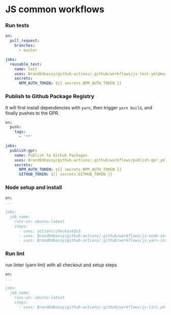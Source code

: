 # JS common workflows

### Run tests

```yaml
on:
  pull_request:
    branches:
      - master

jobs:
  reusable_test:
    name: test
    uses: BrandEmbassy/github-actions/.github/workflows/js-test.yml@master
    secrets:
      NPM_AUTH_TOKEN: ${{ secrets.NPM_AUTH_TOKEN }}
```

### Publish to Github Package Registry

It will first install dependencies with `yarn`, then trigger `yarn build`, and finally pushes to the GPR.

```yaml
on:
  push:
    tags:
      - '**'

jobs:
  publish-gpr:
    name: Publish to Github Packages
    uses: BrandEmbassy/github-actions/.github/workflows/publish-gpr.yml@master
    secrets:
      NPM_AUTH_TOKEN: ${{ secrets.NPM_AUTH_TOKEN }}
      GITHUB_TOKEN: ${{ secrets.GITHUB_TOKEN }}
```

### Node setup and install
```yaml
on:
...

jobs:
  job_name:
    runs-on: ubuntu-latest
    steps:
      - uses: actions/checkout@v3
      - uses: BrandEmbassy/github-actions/.github/workflows/js-node-setup.yml@master
      - uses: BrandEmbassy/github-actions/.github/workflows/js-yarn-install.yml@master
```

### Run lint
run linter (yarn lint) with all checkout and setup steps
```yaml
on:
...

jobs:
  job_name:
    runs-on: ubuntu-latest
    steps:
      - uses: BrandEmbassy/github-actions/.github/workflows/js-lint.yml@master
```
